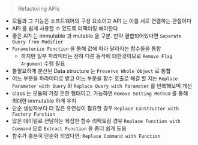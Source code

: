 > Refactoring APIs

- 모듈과 그 기능은 소프트웨어의 구성 요소이고 API 는 이를 서로 연결하는 관절이다
- API 를 쉽게 사용할 수 있도록 리팩터링 해야한다
- 좋은 API 는 immutable 과 mutable 을 구분. 만약 결합되어있다면 `Separate Query from Modifier`
- `Parameterize Function` 을 통해 값에 따라 달라지는 함수들을 통합
  - 하지만 일부 파라미터는 전혀 다른 동작에 대한것이므로 `Remove Flag Argument` 수행 필요
- 불필요하게 분산된 Data structure 는 `Preserve Whole Object` 로 통합
- 어느 부분을 파라미터로 받고 어느 부분을 함수 호출로 해결 할 지는 `Replace Parameter with Query` 와 `Replace Query with Parameter` 를 반복해보며 개선
- class 는 모듈의 가장 흔한 형태이고, 가능하면 `Remove Setting Method` 를 통해 최대한 immutable 하게 유지
- 단순 생성자보다 더 많은 유연성이 필요한 경우 `Replace Constructor with Factory Function`
- 많은 데이털르 전달하는 복잡한 함수 리팩토링 경우 `Replace Function with Command` 으로 `Extract Function` 을 좀더 쉽게 도움
- 함수가 충분히 단순화 되었다면: `Replace Command with Function`
